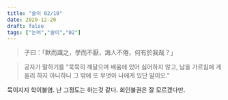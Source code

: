 ```yaml
---
title: "술이 02/10"
date: 2020-12-20
draft: false
tags: ["논어","술이","02"]
---
```


> 子曰：「默而識之，學而不厭，誨人不倦，何有於我哉？」

> 공자가 말하기를 "묵묵히 깨달으며 배움에 있어 싫어하지 않고, 남을 가르침에 게을리 하지 아니하니 그 밖에 또 무엇이 나에게 있단 말이오."

묵이지지 학이불염. 난 그정도는 하는것 같다. 회인불권은 잘 모르겠다만.

